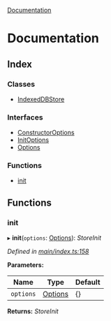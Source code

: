 [Documentation](README.md)

# Documentation

## Index

### Classes

* [IndexedDBStore](classes/indexeddbstore.md)

### Interfaces

* [ConstructorOptions](interfaces/constructoroptions.md)
* [InitOptions](interfaces/initoptions.md)
* [Options](interfaces/options.md)

### Functions

* [init](README.md#init)

## Functions

###  init

▸ **init**(`options`: [Options](interfaces/options.md)): *StoreInit*

*Defined in [main/index.ts:158](https://github.com/badbatch/cachemap/blob/f503e0e/packages/indexed-db/src/main/index.ts#L158)*

**Parameters:**

Name | Type | Default |
------ | ------ | ------ |
`options` | [Options](interfaces/options.md) | {} |

**Returns:** *StoreInit*
